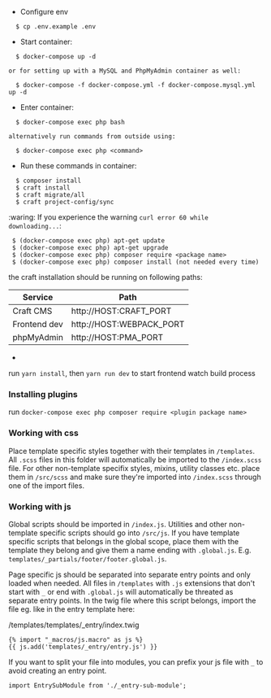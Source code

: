
- Configure env
```
  $ cp .env.example .env
```

- Start container:
```
  $ docker-compose up -d

or for setting up with a MySQL and PhpMyAdmin container as well:

  $ docker-compose -f docker-compose.yml -f docker-compose.mysql.yml up -d

```

- Enter container:
```
  $ docker-compose exec php bash

alternatively run commands from outside using:

  $ docker-compose exec php <command>

```

- Run these commands in container:
```
  $ composer install
  $ craft install
  $ craft migrate/all
  $ craft project-config/sync
```


 <!-- - `docker-compose exec php apt-get update` <-- to fix certificate error for composer
 - `docker-compose exec php apt-get upgrade` <-- to fix certificate error for composer -->

 :waring: If you experience the warning `curl error 60 while downloading...`:
 ```
  $ (docker-compose exec php) apt-get update
  $ (docker-compose exec php) apt-get upgrade
  $ (docker-compose exec php) composer require <package name>
  $ (docker-compose exec php) composer install (not needed every time)
 ```

the craft installation should be running on following paths:

|Service|Path|
|---|---|
|Craft CMS|http://HOST:CRAFT_PORT|
|Frontend dev|http://HOST:WEBPACK_PORT|
|phpMyAdmin|http://HOST:PMA_PORT|

-

run `yarn install`, then `yarn run dev` to start frontend watch build process

### Installing plugins

run `docker-compose exec php composer require <plugin package name>`

### Working with css

Place template specific styles together with their templates in `/templates`. All `.scss` files in this folder will automatically be imported to the `/index.scss` file. For other non-template specifix styles, mixins, utility classes etc. place them in `/src/scss` and make sure they're imported into `/index.scss` through one of the import files.

### Working with js

Global scripts should be imported in `/index.js`. Utilities and other non-template specific scripts should go into `/src/js`. If you have template specific scripts that belongs in the global scope, place them with the template they belong and give them a name ending with `.global.js`. E.g. `templates/_partials/footer/footer.global.js`.

Page specific js should be separated into separate entry points and only loaded when needed. All files in `/templates` with `.js` extensions that don't start with `_` or end with `.global.js` will automatically be threated as separate entry points. In the twig file where this script belongs, import the file eg. like in the entry template here:

/templates/templates/_entry/index.twig
```
{% import "_macros/js.macro" as js %}
{{ js.add('templates/_entry/entry.js') }}
```

If you want to split your file into modules, you can prefix your js file with `_` to avoid creating an entry point.

```
import EntrySubModule from './_entry-sub-module';
```
